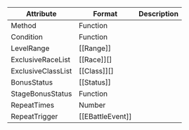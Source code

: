 | Attribute          | Format           | Description |
| ------------------ | ---------------- | ----------- |
| Method             | Function         |             |
| Condition          | Function         |             |
| LevelRange         | [[Range]]        |             |
| ExclusiveRaceList  | [[Race]][]       |             |
| ExclusiveClassList | [[Class]][]      |             |
| BonusStatus        | [[Status]]       |             |
| StageBonusStatus   | Function         |             |
| RepeatTimes        | Number           |             |
| RepeatTrigger      | [[EBattleEvent]] |             |
